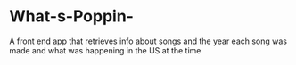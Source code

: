 # What-s-Poppin-
A front end app that retrieves info about songs and the year each song was made and what was happening in the US at the time

